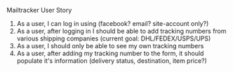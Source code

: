Mailtracker
User Story
1. As a user, I can log in using (facebook? email? site-account only?)
2. As a user, after logging in I should be able to add tracking numbers from various shipping companies (current goal: DHL/FEDEX/USPS/UPS)
3. As a user, I should only be able to see my own tracking numbers
4. As a user, after adding my tracking number to the form, it should populate it's information (delivery status, destination, item price?)


